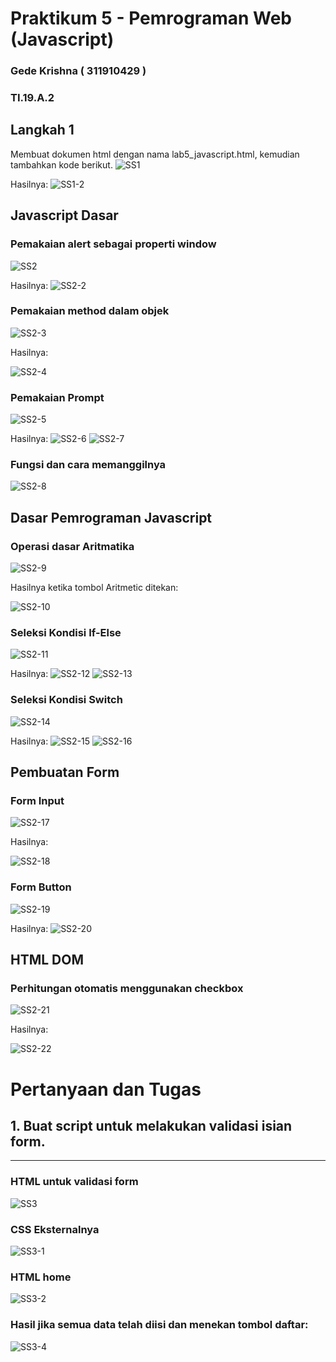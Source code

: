 # Praktikum 5 - Pemrograman Web (Javascript)

### Gede Krishna ( 311910429 )

### TI.19.A.2

## Langkah 1
Membuat dokumen html dengan nama lab5_javascript.html, kemudian tambahkan kode berikut.
![SS1](https://user-images.githubusercontent.com/56240078/115953644-f1d40680-a516-11eb-92a7-ac779dc601ed.jpg)

Hasilnya:
![SS1-2](https://user-images.githubusercontent.com/56240078/115953645-f39dca00-a516-11eb-9731-8284fe21549e.jpg)


## Javascript Dasar

### Pemakaian alert sebagai properti window
![SS2](https://user-images.githubusercontent.com/56240078/115953646-f5678d80-a516-11eb-95c9-4d7a72facfc9.jpg)

Hasilnya:
![SS2-2](https://user-images.githubusercontent.com/56240078/115953647-f6002400-a516-11eb-8b45-e46f642a652a.jpg)

### Pemakaian method dalam objek
![SS2-3](https://user-images.githubusercontent.com/56240078/115953648-f698ba80-a516-11eb-98b5-f32e8d732de7.jpg)

Hasilnya:

![SS2-4](https://user-images.githubusercontent.com/56240078/115953650-f7315100-a516-11eb-9fbf-f2c6932dd440.jpg)

### Pemakaian Prompt
![SS2-5](https://user-images.githubusercontent.com/56240078/115953651-f7c9e780-a516-11eb-9e21-cec377ccbd0d.jpg)

Hasilnya:
![SS2-6](https://user-images.githubusercontent.com/56240078/115953652-f8fb1480-a516-11eb-96a2-629f6befc16d.jpg)
![SS2-7](https://user-images.githubusercontent.com/56240078/115953653-f993ab00-a516-11eb-9188-52711d9c0a5e.jpg)

### Fungsi dan cara memanggilnya
![SS2-8](https://user-images.githubusercontent.com/56240078/115953654-fa2c4180-a516-11eb-920c-a68943cf7d73.jpg)

## Dasar Pemrograman Javascript

### Operasi dasar Aritmatika
![SS2-9](https://user-images.githubusercontent.com/56240078/115953655-fb5d6e80-a516-11eb-865c-3a5645b2230b.jpg)

Hasilnya ketika tombol Aritmetic ditekan:

![SS2-10](https://user-images.githubusercontent.com/56240078/115953656-fbf60500-a516-11eb-861e-3e88137b2769.jpg)

### Seleksi Kondisi If-Else
![SS2-11](https://user-images.githubusercontent.com/56240078/115953657-fc8e9b80-a516-11eb-9e97-7fc251e0015d.jpg)

Hasilnya:
![SS2-12](https://user-images.githubusercontent.com/56240078/115953658-fdbfc880-a516-11eb-8090-6c36675f18b5.jpg)
![SS2-13](https://user-images.githubusercontent.com/56240078/115953660-fe585f00-a516-11eb-972c-7d5042db9a58.jpg)

### Seleksi Kondisi Switch
![SS2-14](https://user-images.githubusercontent.com/56240078/115953661-fef0f580-a516-11eb-9f17-e66d2c604e9a.jpg)

Hasilnya:
![SS2-15](https://user-images.githubusercontent.com/56240078/115953662-00222280-a517-11eb-890f-e2ed354a73cd.jpg)
![SS2-16](https://user-images.githubusercontent.com/56240078/115953663-00bab900-a517-11eb-83b6-b8637f6e3c21.jpg)

## Pembuatan Form

### Form Input
![SS2-17](https://user-images.githubusercontent.com/56240078/115953665-01534f80-a517-11eb-957e-e1d60fe1d8c8.jpg)

Hasilnya:

![SS2-18](https://user-images.githubusercontent.com/56240078/115953666-02847c80-a517-11eb-8c38-b3220c629d6a.jpg)

### Form Button
![SS2-19](https://user-images.githubusercontent.com/56240078/115953667-031d1300-a517-11eb-80c1-ba136f1227fc.jpg)

Hasilnya:
![SS2-20](https://user-images.githubusercontent.com/56240078/115953668-04e6d680-a517-11eb-9850-e60e30f70181.jpg)

## HTML DOM

### Perhitungan otomatis menggunakan checkbox
![SS2-21](https://user-images.githubusercontent.com/56240078/115953669-057f6d00-a517-11eb-97fa-1cd1cfa26aef.jpg)

Hasilnya:

![SS2-22](https://user-images.githubusercontent.com/56240078/115953671-07493080-a517-11eb-8faf-098552b5dbdb.jpg)

# Pertanyaan dan Tugas
## 1. Buat script untuk melakukan validasi isian form.
---

### HTML untuk validasi form
![SS3](https://user-images.githubusercontent.com/56240078/115996328-0abce480-a609-11eb-8b37-23414e429864.jpg)

### CSS Eksternalnya
![SS3-1](https://user-images.githubusercontent.com/56240078/115996332-0d1f3e80-a609-11eb-99d4-3f24fe391b6d.jpg)

### HTML home 
![SS3-2](https://user-images.githubusercontent.com/56240078/115996334-0e506b80-a609-11eb-802b-70af609c9ace.jpg)

### Hasil jika semua data telah diisi dan menekan tombol daftar:
![SS3-4](https://user-images.githubusercontent.com/56240078/115996338-101a2f00-a609-11eb-80e9-de49baad68be.jpg)
